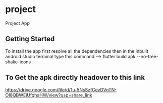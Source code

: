 # project

Project App

## Getting Started

To install the app first resolve all the dependencies
then in the inbuilt android studio terminal type this command
  --> flutter build apk --no-tree-shake-icons


## To Get the apk directly headover to this link
https://drive.google.com/file/d/1u-5NsSzfCeyDVgTN-OI8QBWEiUfqhaHW/view?usp=share_link
